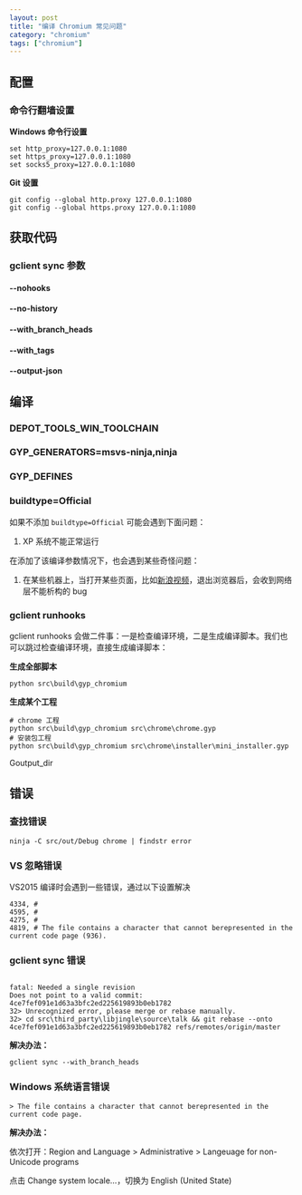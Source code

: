 ```yaml
---
layout: post
title: "编译 Chromium 常见问题"
category: "chromium"
tags: ["chromium"]
---
```


## 配置

### 命令行翻墙设置

**Windows 命令行设置**

```shell
set http_proxy=127.0.0.1:1080
set https_proxy=127.0.0.1:1080
set socks5_proxy=127.0.0.1:1080
```

**Git 设置**

```shell
git config --global http.proxy 127.0.0.1:1080
git config --global https.proxy 127.0.0.1:1080
```

## 获取代码

### gclient sync 参数

#### --nohooks

#### --no-history

#### --with_branch_heads

#### --with_tags

#### --output-json

## 编译

### DEPOT_TOOLS_WIN_TOOLCHAIN

### GYP_GENERATORS=msvs-ninja,ninja

### GYP_DEFINES

### buildtype=Official

如果不添加 `buildtype=Official` 可能会遇到下面问题：

1. XP 系统不能正常运行


在添加了该编译参数情况下，也会遇到某些奇怪问题：

1. 在某些机器上，当打开某些页面，比如[新浪视频](http://video.sina.com.cn/p/news/o/doc/2018-06-12/151568884855.html)，退出浏览器后，会收到网络层不能析构的 bug

### gclient runhooks

gclient runhooks 会做二件事：一是检查编译环境，二是生成编译脚本。我们也可以跳过检查编译环境，直接生成编译脚本：

**生成全部脚本**

```shell
python src\build\gyp_chromium
```

**生成某个工程**

```shell
# chrome 工程
python src\build\gyp_chromium src\chrome\chrome.gyp
# 安装包工程
python src\build\gyp_chromium src\chrome\installer\mini_installer.gyp
```

Goutput_dir

## 错误

### 查找错误

```shell
ninja -C src/out/Debug chrome | findstr error
```

### VS 忽略错误

VS2015 编译时会遇到一些错误，通过以下设置解决

```
4334, # 
4595, # 
4275, # 
4819, # The file contains a character that cannot berepresented in the current code page (936).
```

### gclient sync 错误

```shell

fatal: Needed a single revision
Does not point to a valid commit: 4ce7fef091e1d63a3bfc2ed225619893b0eb1782
32> Unrecognized error, please merge or rebase manually.  
32> cd src\third_party\libjingle\source\talk && git rebase --onto 4ce7fef091e1d63a3bfc2ed225619893b0eb1782 refs/remotes/origin/master
```

**解决办法：**

```shell
gclient sync --with_branch_heads
```

### Windows 系统语言错误

```shell
> The file contains a character that cannot berepresented in the current code page.
```

**解决办法：**

依次打开：Region and Language > Administrative > Langeuage for non-Unicode programs 

点击 Change system locale...，切换为 English (United State)